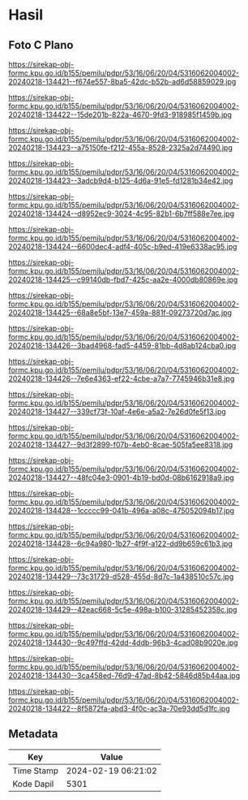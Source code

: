# Hasil

## Foto C Plano

https://sirekap-obj-formc.kpu.go.id/b155/pemilu/pdpr/53/16/06/20/04/5316062004002-20240218-134421--f674e557-8ba5-42dc-b52b-ad6d58859029.jpg

https://sirekap-obj-formc.kpu.go.id/b155/pemilu/pdpr/53/16/06/20/04/5316062004002-20240218-134422--15de201b-822a-4670-9fd3-918985f1459b.jpg

https://sirekap-obj-formc.kpu.go.id/b155/pemilu/pdpr/53/16/06/20/04/5316062004002-20240218-134423--a75150fe-f212-455a-8528-2325a2d74490.jpg

https://sirekap-obj-formc.kpu.go.id/b155/pemilu/pdpr/53/16/06/20/04/5316062004002-20240218-134423--3adcb9d4-b125-4d6a-91e5-fd1281b34e42.jpg

https://sirekap-obj-formc.kpu.go.id/b155/pemilu/pdpr/53/16/06/20/04/5316062004002-20240218-134424--d8952ec9-3024-4c95-82b1-6b7ff588e7ee.jpg

https://sirekap-obj-formc.kpu.go.id/b155/pemilu/pdpr/53/16/06/20/04/5316062004002-20240218-134424--6600dec4-adf4-405c-b9ed-419e6338ac95.jpg

https://sirekap-obj-formc.kpu.go.id/b155/pemilu/pdpr/53/16/06/20/04/5316062004002-20240218-134425--c99140db-fbd7-425c-aa2e-4000db80869e.jpg

https://sirekap-obj-formc.kpu.go.id/b155/pemilu/pdpr/53/16/06/20/04/5316062004002-20240218-134425--68a8e5bf-13e7-459a-881f-09273720d7ac.jpg

https://sirekap-obj-formc.kpu.go.id/b155/pemilu/pdpr/53/16/06/20/04/5316062004002-20240218-134426--3bad4968-fad5-4459-81bb-4d8ab124cba0.jpg

https://sirekap-obj-formc.kpu.go.id/b155/pemilu/pdpr/53/16/06/20/04/5316062004002-20240218-134426--7e6e4363-ef22-4cbe-a7a7-7745946b31e8.jpg

https://sirekap-obj-formc.kpu.go.id/b155/pemilu/pdpr/53/16/06/20/04/5316062004002-20240218-134427--339cf73f-10af-4e6e-a5a2-7e26d0fe5f13.jpg

https://sirekap-obj-formc.kpu.go.id/b155/pemilu/pdpr/53/16/06/20/04/5316062004002-20240218-134427--9d3f2899-f07b-4eb0-8cae-505fa5ee8318.jpg

https://sirekap-obj-formc.kpu.go.id/b155/pemilu/pdpr/53/16/06/20/04/5316062004002-20240218-134427--48fc04e3-0901-4b19-bd0d-08b6162918a9.jpg

https://sirekap-obj-formc.kpu.go.id/b155/pemilu/pdpr/53/16/06/20/04/5316062004002-20240218-134428--1ccccc99-041b-496a-a08c-475052094b17.jpg

https://sirekap-obj-formc.kpu.go.id/b155/pemilu/pdpr/53/16/06/20/04/5316062004002-20240218-134428--6c94a980-1b27-4f9f-a122-dd9b659c61b3.jpg

https://sirekap-obj-formc.kpu.go.id/b155/pemilu/pdpr/53/16/06/20/04/5316062004002-20240218-134429--73c31729-d528-455d-8d7c-1a438510c57c.jpg

https://sirekap-obj-formc.kpu.go.id/b155/pemilu/pdpr/53/16/06/20/04/5316062004002-20240218-134429--42eac668-5c5e-498a-b100-31285452358c.jpg

https://sirekap-obj-formc.kpu.go.id/b155/pemilu/pdpr/53/16/06/20/04/5316062004002-20240218-134430--9c497ffd-42dd-4ddb-96b3-4cad08b9020e.jpg

https://sirekap-obj-formc.kpu.go.id/b155/pemilu/pdpr/53/16/06/20/04/5316062004002-20240218-134430--3ca458ed-76d9-47ad-8b42-5846d85b44aa.jpg

https://sirekap-obj-formc.kpu.go.id/b155/pemilu/pdpr/53/16/06/20/04/5316062004002-20240218-134422--8f5872fa-abd3-4f0c-ac3a-70e93dd5d1fc.jpg


## Metadata

| Key        | Value               |
| ---------- | ------------------- |
| Time Stamp | 2024-02-19 06:21:02 |
| Kode Dapil | 5301                |



